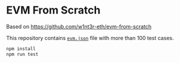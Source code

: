 # EVM From Scratch

Based on https://github.com/w1nt3r-eth/evm-from-scratch

This repository contains [`evm.json`](./evm.json) file with more than 100 test cases.


```sh
npm install
npm run test
```


